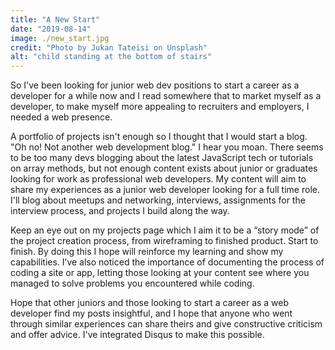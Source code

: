 ```yaml
---
title: "A New Start"
date: "2019-08-14"
image: ./new_start.jpg
credit: "Photo by Jukan Tateisi on Unsplash"
alt: "child standing at the bottom of stairs"
---
```


So I've been looking for junior web dev positions to start a career as a developer for a while now and I read somewhere that to market myself as a developer, to make myself more appealing to recruiters and employers, I needed a web presence.

A portfolio of projects isn't enough so I thought that I would start a blog. "Oh no! Not another web development blog." I hear you moan. There seems to be too many devs blogging about the latest JavaScript tech or tutorials on array methods, but not enough content exists about  junior or graduates looking for work as professional web developers.  My content will aim to share my experiences as a junior web developer looking for a full time role. I'll blog about meetups and networking, interviews, assignments for the interview process, and projects I build along the way.

Keep an eye out on my projects page which I aim it to be a “story mode” of the project creation process, from wireframing to finished product. Start to finish. By doing this I hope will reinforce my learning and show my capabilities. I’ve also noticed the importance of documenting the process of coding a site or app, letting those looking at your content see where you managed to solve problems you encountered while coding.

Hope that other juniors and those looking to start a career as a web developer find my posts insightful, and I hope that anyone who went through similar experiences can share theirs and give constructive criticism and offer advice. I've integrated Disqus to make this possible.



